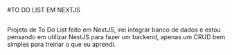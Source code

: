 #TO DO LIST EM NEXTJS

##

Projeto de To Do List feito em NextJS, irei integrar banco de dados e estou pensando em utilizar NestJS para fazer um backend, apenas um CRUD bem simples para treinar o que eu aprendi.
